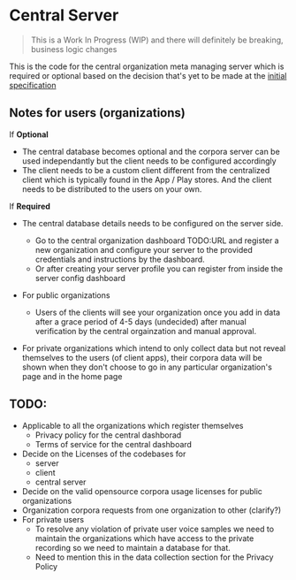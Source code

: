 # Central Server

> This is a Work In Progress (WIP) and there will definitely be breaking, business logic changes

This is the code for the central organization meta managing server which is required or optional based on the decision that's yet to be made at the [initial specification](https://docs.google.com/document/d/1KT_sxSCRaaK5xkVE1t0xDTUzlPYNQJAJXs4B3K5YDkM/view)

## Notes for users (organizations)

If **Optional**

- The central database becomes optional and the corpora server can be used independantly but the client needs to be configured accordingly
- The client needs to be a custom client different from the centralized client which is typically found in the App / Play stores. And the client needs to be distributed to the users on your own.

If **Required**

- The central database details needs to be configured on the server side.

  - Go to the central organization dashboard TODO:URL and register a new organization and configure your server to the provided credentials and instructions by the dashboard.
  - Or after creating your server profile you can register from inside the server config dashboard

- For public organizations
  - Users of the clients will see your organization once you add in data after a grace period of 4-5 days (undecided) after manual verification by the central orgainzation and manual approval.
- For private organizations which intend to only collect data but not reveal themselves to the users (of client apps), their corpora data will be shown when they don't choose to go in any particular organization's page and in the home page

## TODO:

- Applicable to all the organizations which register themselves
  - Privacy policy for the central dashborad
  - Terms of service for the central dashboard
- Decide on the Licenses of the codebases for
  - server
  - client
  - central server
- Decide on the valid opensource corpora usage licenses for public organizations
- Organization corpora requests from one organization to other (clarify?)
- For private users
    - To resolve any violation of private user voice samples we need to maintain the organizations which have access to the private recording so we need to maintain a database for that.
  - Need to mention this in the data collection section for the Privacy Policy
